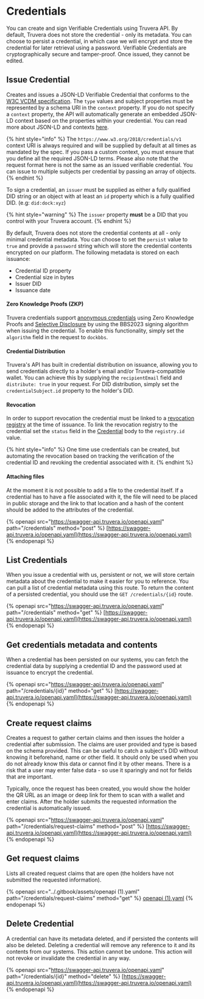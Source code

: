 # Credentials

You can create and sign Verifiable Credentials using Truvera API. By default, Truvera does not store the credential - only its metadata. You can choose to persist a credential, in which case we will encrypt and store the credential for later retrieval using a password. Verifiable Credentials are cryptographically secure and tamper-proof. Once issued, they cannot be edited.

## Issue Credential <a href="#issue-credentials" id="issue-credentials"></a>

Creates and issues a JSON-LD Verifiable Credential that conforms to the [W3C VCDM specification](https://www.w3.org/TR/vc-data-model/). The `type` values and subject properties must be represented by a schema URI in the `context` property. If you do not specify a `context` property, the API will automatically generate an embedded JSON-LD context based on the properties within your credential. You can read more about JSON-LD and contexts [here](https://json-ld.org/spec/latest/json-ld/#the-context).

{% hint style="info" %}
The `https://www.w3.org/2018/credentials/v1` context URI is always required and will be supplied by default at all times as mandated by the spec. If you pass a custom context, you must ensure that you define all the required JSON-LD terms. Please also note that the request format here is not the same as an issued verifiable credential. You can issue to multiple subjects per credential by passing an array of objects.
{% endhint %}

To sign a credential, an `issuer` must be supplied as either a fully qualified DID string or an object with at least an `id` property which is a fully qualified DID. (e.g: `did:dock:xyz`)

{% hint style="warning" %}
The `issuer` property **must** be a DID that you control with your Truvera account.
{% endhint %}

By default, Truvera does not store the credential contents at all - only minimal credential metadata. You can choose to set the `persist` value to `true` and provide a `password` string which will store the credential contents encrypted on our platform. The following metadata is stored on each issuance:

* Credential ID property
* Credential size in bytes
* Issuer DID
* Issuance date

#### Zero Knowledge Proofs (ZKP) <a href="#zero-knowledge-proofs" id="zero-knowledge-proofs"></a>

Truvera credentials support [anonymous credentials](https://blog.dock.io/anonymous-credentials/) using Zero Knowledge Proofs and [Selective Disclosure](https://www.dock.io/post/selective-disclosure) by using the BBS2023 signing algorithm when issuing the credential. To enable this functionality, simply set the `algorithm` field in the request to `dockbbs`.

#### Credential Distribution <a href="#credential-distribution" id="credential-distribution"></a>

Truvera's API has built in credential distribution on issuance, allowing you to send credentials directly to a holder's email and/or Truvera-compatible wallet. You can achieve this by supplying the `recipientEmail` field and `distribute: true` in your request. For DID distribution, simply set the `credentialSubject.id` property to the holder's DID.

#### Revocation <a href="#credential-issuance-revocation" id="credential-issuance-revocation"></a>

In order to support revocation the credential must be linked to a [revocation registry](registries.md) at the time of issuance. To link the revocation registry to the credential set the `status` field in the [Credential](../developer-documentation/dock-api/index.html.md#schemacredential) body to the `registry.id` value.

{% hint style="info" %}
One time use credentials can be created, but automating the revocation based on tracking the  verification of the credential ID and revoking the credential associated with it.
{% endhint %}

#### Attaching files&#x20;

At the moment it is not possible to add a file to the credential itself. If a credential has to have a file associated with it, the file will need to be placed in public storage and the link to that location and a hash of the content should be added to the attributes of the credential.&#x20;

{% openapi src="https://swagger-api.truvera.io/openapi.yaml" path="/credentials" method="post" %}
[https://swagger-api.truvera.io/openapi.yaml](https://swagger-api.truvera.io/openapi.yaml)
{% endopenapi %}

## List Credentials

When you issue a credential with us, persistent or not, we will store certain metadata about the credential to make it easier for you to reference. You can pull a list of credential metadata using this route. To return the content of a persisted credential, you should use the `GET /credentials/{id}` route.

{% openapi src="https://swagger-api.truvera.io/openapi.yaml" path="/credentials" method="get" %}
[https://swagger-api.truvera.io/openapi.yaml](https://swagger-api.truvera.io/openapi.yaml)
{% endopenapi %}

## Get credentials metadata and contents

When a credential has been persisted on our systems, you can fetch the credential data by supplying a credential ID and the password used at issuance to encrypt the credential.

{% openapi src="https://swagger-api.truvera.io/openapi.yaml" path="/credentials/{id}" method="get" %}
[https://swagger-api.truvera.io/openapi.yaml](https://swagger-api.truvera.io/openapi.yaml)
{% endopenapi %}



## Create request claims <a href="#request-claims" id="request-claims"></a>

Creates a request to gather certain claims and then issues the holder a credential after submission. The claims are user provided and type is based on the schema provided. This can be useful to catch a subject's DID without knowing it beforehand, name or other field. It should only be used when you do not already know this data or cannot find it by other means. There is a risk that a user may enter false data - so use it sparingly and not for fields that are important.

Typically, once the request has been created, you would show the holder the QR URL as an image or deep link for them to scan with a wallet and enter claims. After the holder submits the requested information the credential is automatically issued.

{% openapi src="https://swagger-api.truvera.io/openapi.yaml" path="/credentials/request-claims" method="post" %}
[https://swagger-api.truvera.io/openapi.yaml](https://swagger-api.truvera.io/openapi.yaml)
{% endopenapi %}



## Get request claims

Lists all created request claims that are open (the holders have not submitted the requested information).

{% openapi src="../.gitbook/assets/openapi (1).yaml" path="/credentials/request-claims" method="get" %}
[openapi (1).yaml](<../.gitbook/assets/openapi (1).yaml>)
{% endopenapi %}



## Delete Credential

A credential can have its metadata deleted, and if persisted the contents will also be deleted. Deleting a credential will remove any reference to it and its contents from our systems. This action cannot be undone. This action will not revoke or invalidate the credential in any way.

{% openapi src="https://swagger-api.truvera.io/openapi.yaml" path="/credentials/{id}" method="delete" %}
[https://swagger-api.truvera.io/openapi.yaml](https://swagger-api.truvera.io/openapi.yaml)
{% endopenapi %}



